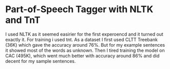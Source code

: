 # Part-of-Speech Tagger with NLTK and TnT
I used NLTK as it seemed easirier for the first experoencd and it turned out exactly it. 
For training i used tnt. As a dataset I first used CLTT Treebank (36K) which gave the accuracy around 76%. 
But for my example sentences it showed most of the words as unknown. Then I tired training the model on CAC (495K), 
which went much better with accuracy around 86% and did decent for my sample sentences. 
